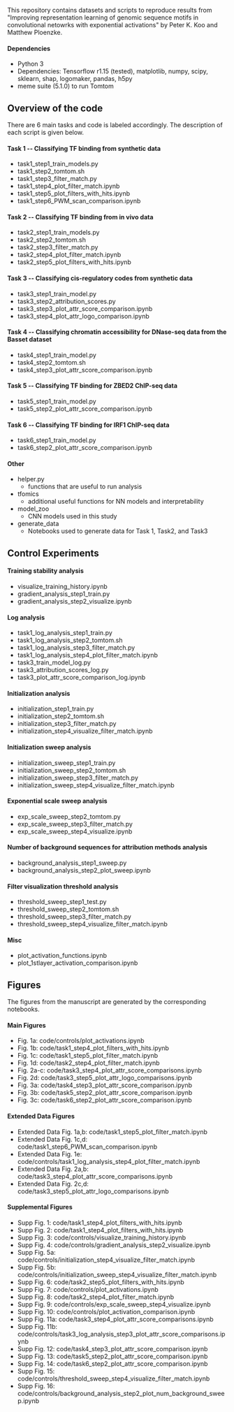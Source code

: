 This repository contains datasets and scripts to reproduce results from "Improving representation learning of genomic sequence motifs in convolutional netowrks with exponential activations" by Peter K. Koo and Matthew Ploenzke.


#### Dependencies
* Python 3
* Dependencies: Tensorflow r1.15 (tested), matplotlib, numpy, scipy, sklearn, shap, logomaker, pandas, h5py
* meme suite (5.1.0) to run Tomtom


## Overview of the code

There are 6 main tasks and code is labeled accordingly. The description of each script is given below.

#### Task 1 -- Classifying TF binding from synthetic data
* task1_step1_train_models.py
* task1_step2_tomtom.sh
* task1_step3_filter_match.py
* task1_step4_plot_filter_match.ipynb
* task1_step5_plot_filters_with_hits.ipynb
* task1_step6_PWM_scan_comparison.ipynb

#### Task 2 -- Classifying TF binding from in vivo data
* task2_step1_train_models.py
* task2_step2_tomtom.sh
* task2_step3_filter_match.py
* task2_step4_plot_filter_match.ipynb
* task2_step5_plot_filters_with_hits.ipynb


#### Task 3 -- Classifying cis-regulatory codes from synthetic data
* task3_step1_train_model.py
* task3_step2_attribution_scores.py
* task3_step3_plot_attr_score_comparison.ipynb
* task3_step4_plot_attr_logo_comparison.ipynb


#### Task 4 -- Classifying chromatin accessibility for DNase-seq data from the Basset dataset
* task4_step1_train_model.py
* task4_step2_tomtom.sh
* task4_step3_plot_attr_score_comparison.ipynb

#### Task 5 -- Classifying TF binding for ZBED2 ChIP-seq data  
* task5_step1_train_model.py
* task5_step2_plot_attr_score_comparison.ipynb


#### Task 6 -- Classifying TF binding for IRF1 ChIP-seq data 
* task6_step1_train_model.py
* task6_step2_plot_attr_score_comparison.ipynb


#### Other
* helper.py
	* functions that are useful to run analysis
* tfomics
	* additional useful functions for NN models and interpretability
* model_zoo
	* CNN models used in this study
* generate_data
	* Notebooks used to generate data for Task 1, Task2, and Task3
	

## Control Experiments

#### Training stability analysis
* visualize_training_history.ipynb
* gradient_analysis_step1_train.py
* gradient_analysis_step2_visualize.ipynb

#### Log analysis
* task1_log_analysis_step1_train.py
* task1_log_analysis_step2_tomtom.sh
* task1_log_analysis_step3_filter_match.py
* task1_log_analysis_step4_plot_filter_match.ipynb
* task3_train_model_log.py
* task3_attribution_scores_log.py
* task3_plot_attr_score_comparison_log.ipynb

#### Initialization analysis
* initialization_step1_train.py
* initialization_step2_tomtom.sh
* initialization_step3_filter_match.py
* initialization_step4_visualize_filter_match.ipynb

#### Initialization sweep analysis
* initialization_sweep_step1_train.py
* initialization_sweep_step2_tomtom.sh
* initialization_sweep_step3_filter_match.py
* initialization_sweep_step4_visualize_filter_match.ipynb

#### Exponential scale sweep analysis
* exp_scale_sweep_step2_tomtom.py
* exp_scale_sweep_step3_filter_match.py
* exp_scale_sweep_step4_visualize.ipynb


#### Number of background sequences for attribution methods analysis
* background_analysis_step1_sweep.py
* background_analysis_step2_plot_sweep.ipynb

#### Filter visualization threshold analysis
* threshold_sweep_step1_test.py
* threshold_sweep_step2_tomtom.sh
* threshold_sweep_step3_filter_match.py
* threshold_sweep_step4_visualize_filter_match.ipynb

#### Misc
* plot_activation_functions.ipynb
* plot_1stlayer_activation_comparison.ipynb


## Figures
The figures from the manuscript are generated by the corresponding notebooks.

#### Main Figures
- Fig. 1a: code/controls/plot_activations.ipynb
- Fig. 1b: code/task1_step4_plot_filters_with_hits.ipynb
- Fig. 1c: code/task1_step5_plot_filter_match.ipynb
- Fig. 1d: code/task2_step4_plot_filter_match.ipynb
- Fig. 2a-c: code/task3_step4_plot_attr_score_comparisons.ipynb
- Fig. 2d: code/task3_step5_plot_attr_logo_comparisons.ipynb
- Fig. 3a: code/task4_step3_plot_attr_score_comparison.ipynb
- Fig. 3b: code/task5_step2_plot_attr_score_comparison.ipynb
- Fig. 3c: code/task6_step2_plot_attr_score_comparison.ipynb

#### Extended Data Figures
- Extended Data Fig. 1a,b: code/task1_step5_plot_filter_match.ipynb
- Extended Data Fig. 1c,d: code/task1_step6_PWM_scan_comparison.ipynb
- Extended Data Fig. 1e: code/controls/task1_log_analysis_step4_plot_filter_match.ipynb
- Extended Data Fig. 2a,b: code/task3_step4_plot_attr_score_comparisons.ipynb 
- Extended Data Fig. 2c,d: code/task3_step5_plot_attr_logo_comparisons.ipynb

#### Supplemental Figures
- Supp Fig. 1: code/task1_step4_plot_filters_with_hits.ipynb
- Supp Fig. 2: code/task1_step4_plot_filters_with_hits.ipynb
- Supp Fig. 3: code/controls/visualize_training_history.ipynb
- Supp Fig. 4: code/controls/gradient_analysis_step2_visualize.ipynb
- Supp Fig. 5a: code/controls/initialization_step4_visualize_filter_match.ipynb
- Supp Fig. 5b: code/controls/initialization_sweep_step4_visualize_filter_match.ipynb
- Supp Fig. 6: code/task2_step5_plot_filters_with_hits.ipynb
- Supp Fig. 7: code/controls/plot_activations.ipynb
- Supp Fig. 8: code/task2_step4_plot_filter_match.ipynb
- Supp Fig. 9: code/controls/exp_scale_sweep_step4_visualize.ipynb
- Supp Fig. 10: code/controls/plot_activation_comparison.ipynb
- Supp Fig. 11a: code/task3_step4_plot_attr_score_comparisons.ipynb
- Supp Fig. 11b: code/controls/task3_log_analysis_step3_plot_attr_score_comparisons.ipynb
- Supp Fig. 12: code/task4_step3_plot_attr_score_comparison.ipynb
- Supp Fig. 13: code/task5_step2_plot_attr_score_comparison.ipynb
- Supp Fig. 14: code/task6_step2_plot_attr_score_comparison.ipynb
- Supp Fig. 15: code/controls/threshold_sweep_step4_visualize_filter_match.ipynb
- Supp Fig. 16: code/controls/background_analysis_step2_plot_num_background_sweep.ipynb




